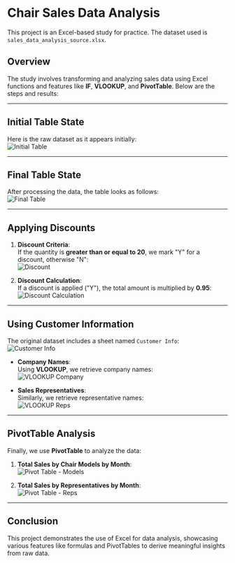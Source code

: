 # Chair Sales Data Analysis
This project is an Excel-based study for practice. The dataset used is `sales_data_analysis_source.xlsx`.

## Overview
The study involves transforming and analyzing sales data using Excel functions and features like **IF**, **VLOOKUP**, and **PivotTable**. Below are the steps and results:

---

## Initial Table State
Here is the raw dataset as it appears initially:  
![Initial Table](https://github.com/user-attachments/assets/81c0d9e2-f1e0-4f03-a1c1-031336669465)

---

## Final Table State
After processing the data, the table looks as follows:  
![Final Table](https://github.com/user-attachments/assets/e949e4df-bb68-4a27-ae76-4b5cfc4b1122)

---

## Applying Discounts
1. **Discount Criteria**:  
   If the quantity is **greater than or equal to 20**, we mark "Y" for a discount, otherwise "N":  
   ![Discount](https://github.com/user-attachments/assets/04c373ca-0f7c-4805-be66-c0b4043e40d6)

2. **Discount Calculation**:  
   If a discount is applied ("Y"), the total amount is multiplied by **0.95**:  
   ![Discount Calculation](https://github.com/user-attachments/assets/a562ce57-e00e-43f6-b242-4e24eaf3e839)

---

## Using Customer Information
The original dataset includes a sheet named `Customer Info`:  
![Customer Info](https://github.com/user-attachments/assets/c3f2ddcd-7bee-435e-b1cf-634f7a702cf2)

- **Company Names**:  
  Using **VLOOKUP**, we retrieve company names:  
  ![VLOOKUP Company](https://github.com/user-attachments/assets/0bfc3b71-acb6-4167-8978-f1ae3ef31f03)

- **Sales Representatives**:  
  Similarly, we retrieve representative names:  
  ![VLOOKUP Reps](https://github.com/user-attachments/assets/7aacdf6a-a907-4439-9cc2-ac3f3069504c)

---

## PivotTable Analysis
Finally, we use **PivotTable** to analyze the data:
1. **Total Sales by Chair Models by Month**:  
   ![Pivot Table - Models](https://github.com/user-attachments/assets/b05fa602-4e1f-4c8b-a0b8-da514441b4d9)

2. **Total Sales by Representatives by Month**:  
   ![Pivot Table - Reps](https://github.com/user-attachments/assets/716b3223-7e91-4da8-92d5-2c7b0dd37a38)

---

## Conclusion
This project demonstrates the use of Excel for data analysis, showcasing various features like formulas and PivotTables to derive meaningful insights from raw data.
